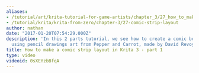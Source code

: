 ```yaml
---
aliases:
- /tutorial/art/krita-tutorial-for-game-artists/chapter_3/27_how_to_make_a_comic_strip_layout_in_krita_3__part_1
- /tutorial/krita/krita-from-zero/chapter-3/27-comic-strip-layout
author: nathan
date: "2017-01-20T07:54:29.000Z"
description: 'In this 2 parts tutorial, we see how to create a comic book page’s layout,
  using pencil drawings art from Pepper and Carrot, made by David Revoy: //www.peppercarrot.com/'
title: How to make a comic strip layout in Krita 3 - part 1
type: video
videoid: 0sXEYzbBfqA
---
```

